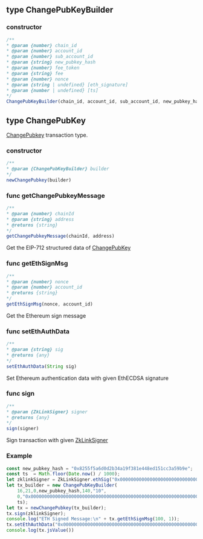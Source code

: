 ## type ChangePubKeyBuilder

### constructor

```javascript
/**
* @param {number} chain_id
* @param {number} account_id
* @param {number} sub_account_id
* @param {string} new_pubkey_hash
* @param {number} fee_token
* @param {string} fee
* @param {number} nonce
* @param {string | undefined} [eth_signature]
* @param {number | undefined} [ts]
*/
ChangePubKeyBuilder(chain_id, account_id, sub_account_id, new_pubkey_hash, fee_token, fee, nonce, eth_signature, ts)
```

## type ChangePubKey
[ChangePubkey](../../../api-and-sdk/data-types/transaction/change\_pubkey.md) transaction type.

### constructor

```javascript
/**
* @param {ChangePubKeyBuilder} builder
*/
newChangePubkey(builder)
```

### func getChangePubkeyMessage

```javascript
/**
* @param {number} chainId
* @param {string} address
* @returns {string}
*/
getChangePubkeyMessage(chainId, address)
```

Get the EIP-712 structured data of [ChangePubKey](#type-changepubkey)

### func getEthSignMsg

```javascript
/**
* @param {number} nonce
* @param {number} account_id
* @returns {string}
*/
getEthSignMsg(nonce, account_id)
```

Get the Ethereum sign message

### func setEthAuthData

```javascript
/**
* @param {string} sig
* @returns {any}
*/
setEthAuthData(String sig)
```

Set Ethereum authentication data with given EthECDSA signature

### func sign

```javascript
/**
* @param {ZkLinkSigner} signer
* @returns {any}
*/
sign(signer)
```

Sign transaction with given [ZkLinkSigner](../signer.md#type-zklinksigner)

### Example

```javascript
const new_pubkey_hash = "0x8255f5a6d0d2b34a19f381e448ed151cc3a59b9e";
const ts  = Math.floor(Date.now() / 1000);
let zklinkSigner = ZkLinkSigner.ethSig("0x0000000000000000000000000000000000000000000000000000000000000000000000000000000000000000000000000000000000000000000000000000000001");
let tx_builder = new ChangePubKeyBuilder(
    16,21,0,new_pubkey_hash,140,"10",
    0,"0x000000000000000000000000000000000000000000000000000000000000000000000000000000000000000000000000000000000000000000000000000000001b",
    ts);
let tx = newChangePubkey(tx_builder);
tx.sign(zklinkSigner);
console.log("ETH Signed Message:\n" + tx.getEthSignMsg(100, 1));
tx.setEthAuthData("0x000000000000000000000000000000000000000000000000000000000000000000000000000000000000000000000000000000000000000000000000000000001b");
console.log(tx.jsValue())
```

